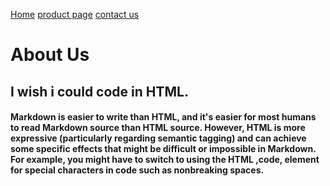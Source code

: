 [Home](./idex.md)
[product page](./product.md)
[contact us](./contact.md)

# About Us

## I wish i could code in HTML.

#### Markdown is easier to write than HTML, and it's easier for most humans to read Markdown source than HTML source. However, HTML is more expressive (particularly regarding semantic tagging) and can achieve some specific effects that might be difficult or impossible in Markdown. For example, you might have to switch to using the HTML ,code, element for special characters in code such as nonbreaking spaces.
